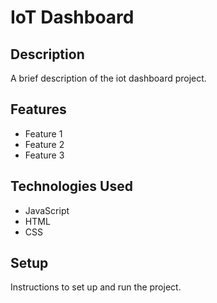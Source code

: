 # IoT Dashboard

## Description

A brief description of the iot dashboard project.

## Features

- Feature 1
- Feature 2
- Feature 3

## Technologies Used

- JavaScript
- HTML
- CSS

## Setup

Instructions to set up and run the project.
